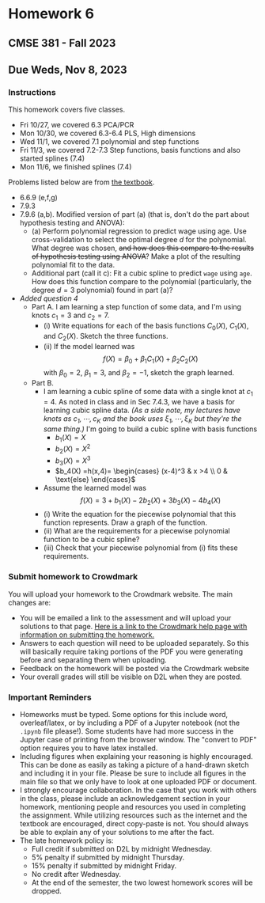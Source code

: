 # Homework 6

## CMSE 381 - Fall 2023

## Due Weds, Nov 8, 2023

### Instructions

This homework covers five classes.

- Fri 10/27, we covered 6.3 PCA/PCR
- Mon 10/30, we covered 6.3-6.4 PLS, High dimensions
- Wed 11/1, we covered 7.1 polynomial and step functions
- Fri 11/3, we covered 7.2-7.3 Step functions, basis functions and also started splines (7.4)
- Mon 11/6, we finished splines (7.4)

Problems listed below are from [the textbook](https://www.statlearning.com/).

- 6.6.9 (e,f,g)
- 7.9.3
- 7.9.6 (a,b). Modified version of part (a) (that is, don't do the part about hypothesis testing and ANOVA):
  - (a) Perform polynomial regression to predict wage using age. Use cross-validation to select the optimal degree $d$ for the polynomial. What degree was chosen, ~~and how does this compare to the results of hypothesis testing using ANOVA~~? Make a plot of the resulting polynomial fit to the data.
  - Additional part (call it c): Fit a cubic spline to predict `wage` using `age`. How does this function compare to the polynomial (particularly, the degree $d=3$ polynomial) found in part (a)?
- *Added question 4*
  - Part A. I am learning a step function of some data, and I'm using knots $c_1 = 3$ and $c_2 = 7$. 
    - (i) Write equations for each of the basis functions $C_0(X)$, $C_1(X)$, and $C_2(X)$. Sketch the three functions.
    - (ii) If the model learned was 
      $$
      f(X) = \beta_0 + \beta_1C_1(X) + \beta_2C_2(X)
      $$
      with $\beta_0 = 2$, $\beta_1 = 3$, and $\beta_2 = -1$, sketch the graph learned.
  - Part B.
    - I am learning a cubic spline of some data with a single knot at $c_1 = 4$. As noted in class and in Sec 7.4.3, we have a basis for learning cubic spline data. *(As a side note, my lectures have knots as $c_1,\cdots,c_K$ and the book uses $\xi_1, \cdots, \xi_K$ but they're the same thing.)* I'm going to build a cubic spline with basis functions 
      - $b_1(X) = X$  
      - $b_2(X) = X^2$  
      - $b_3(X) = X^3$  
      - $b_4(X) =h(x,4)= \begin{cases} (x-4)^3 & x >4 \\ 0 & \text{else} \end{cases}$  
    - Assume the learned model was 
      $$ f(X) = 3 + b_1(X) - 2 b_2(X) + 3 b_3(X) - 4b_4(X)$$
    - (i) Write the equation for the piecewise polynomial that this function represents. Draw a graph of the function.
    - (ii) What are the requirements for a piecewise polynomial function to be a cubic spline?
    - (iii) Check that your piecewise polynomial from (i) fits these requirements.

### Submit homework to Crowdmark

You will upload your homework to the Crowdmark website. The main changes are:

- You will be emailed a link to the assessment and will upload your solutions to that page. [Here is a link to the Crowdmark help page with information on submitting the homework.](https://crowdmark.com/help/completing-and-submitting-an-assessment/)
- Answers to each question will need to be uploaded separately.  So this will basically require taking portions of the PDF you were generating before and separating them when uploading.  
- Feedback on the homework will be posted via the Crowdmark website
- Your overall grades will still be visible on D2L when they are posted.

### Important Reminders

- Homeworks must be typed. Some options for this include word, overleaf/latex, or by including a PDF of a Jupyter notebook (not the `.ipynb` file please!). Some students have had more success in the Jupyter case of printing from the browser window.  The "convert to PDF" option requires you to have latex installed.
- Including figures when explaining your reasoning is highly encouraged.  This can be done as easily as taking a picture of a hand-drawn sketch and including it in your file. Please be sure to include all figures in the main file so that we only have to look at one uploaded PDF or document.
- I strongly encourage collaboration.  In the case that you work with others in the class, please include an acknowledgement section in your homework, mentioning people and resources you used in completing the assignment. While utilizing resources such as the internet and the textbook are encouraged, direct copy-paste is not.  You should always be able to explain any of your solutions to me after the fact.
- The late homework policy is:
  - Full credit if submitted on D2L by midnight Wednesday.
  - 5% penalty if submitted by midnight Thursday.
  - 15% penalty if submitted by midnight Friday.
  - No credit after Wednesday.
  - At the end of the semester, the two lowest homework scores will be dropped.
